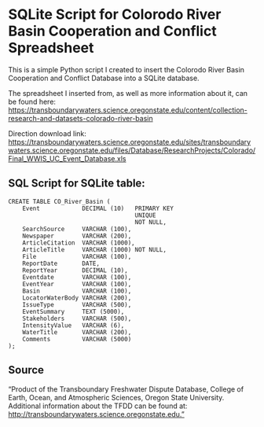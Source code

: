 # SQLite Script for Colorodo River Basin Cooperation and Conflict Spreadsheet
This is a simple Python script I created to insert the Colorodo River Basin Cooperation and Conflict Database into a SQLite database. 

The spreadsheet I inserted from, as well as more information about it, can be found here: https://transboundarywaters.science.oregonstate.edu/content/collection-research-and-datasets-colorado-river-basin

Direction download link: https://transboundarywaters.science.oregonstate.edu/sites/transboundarywaters.science.oregonstate.edu/files/Database/ResearchProjects/Colorado/Final_WWIS_UC_Event_Database.xls

## SQL Script for SQLite table:
```
CREATE TABLE CO_River_Basin (
    Event            DECIMAL (10)   PRIMARY KEY
                                    UNIQUE
                                    NOT NULL,
    SearchSource     VARCHAR (100),
    Newspaper        VARCHAR (200),
    ArticleCitation  VARCHAR (1000),
    ArticleTitle     VARCHAR (1000) NOT NULL,
    File             VARCHAR (100),
    ReportDate       DATE,
    ReportYear       DECIMAL (10),
    Eventdate        VARCHAR (100),
    EventYear        VARCHAR (100),
    Basin            VARCHAR (100),
    LocatorWaterBody VARCHAR (200),
    IssueType        VARCHAR (500),
    EventSummary     TEXT (5000),
    Stakeholders     VARCHAR (500),
    IntensityValue   VARCHAR (6),
    WaterTitle       VARCHAR (200),
    Comments         VARCHAR (5000) 
);
```

## Source
“Product of the Transboundary Freshwater Dispute Database, College of Earth, Ocean, and Atmospheric Sciences, Oregon State University.  Additional information about the TFDD can be found at: http://transboundarywaters.science.oregonstate.edu.” 
